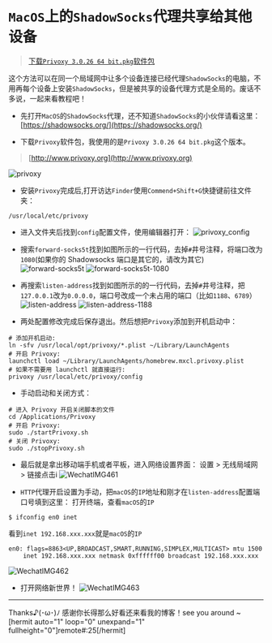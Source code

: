 # `MacOS`上的`ShadowSocks`代理共享给其他设备
> [下载`Privoxy 3.0.26 64 bit.pkg`软件包](http://180.76.119.50:444/download/MacOS%E8%BD%AF%E4%BB%B6/Privoxy%203.0.26%2064%20bit.pkg)

这个方法可以在同一个局域网中让多个设备连接已经代理`ShadowSocks`的电脑，不用再每个设备上安装`ShadowSocks`，但是被共享的设备代理方式是全局的。废话不多说，一起来看教程吧！

- 先打开`MacOS`的`ShadowSocks`代理，还不知道`ShadowSocks`的小伙伴请看这里：[https://shadowsocks.org/](https://shadowsocks.org/)

- 下载`Privoxy`软件包，我使用的是`Privoxy 3.0.26 64 bit.pkg`这个版本。
> [http://www.privoxy.org](http://www.privoxy.org)

![privoxy](https://blog.eson.site/wp-content/uploads/2019/01/privoxy.jpg)

- 安装`Privoxy`完成后,打开访达`Finder`使用`Commend+Shift+G`快捷键前往文件夹：
```shell
/usr/local/etc/privoxy
```

- 进入文件夹后找到`config`配置文件，使用编辑器打开：
![privoxy_config](https://blog.eson.site/wp-content/uploads/2019/01/privoxy_config.jpg)

- 搜索`forward-socks5t`找到如图所示的一行代码，去掉`#`井号注释，将端口改为`1080`(如果你的 Shadowsocks 端口是其它的，请改为其它)
![forward-socks5t](https://blog.eson.site/wp-content/uploads/2019/01/forward-socks5t.png)
![forward-socks5t-1080](https://blog.eson.site/wp-content/uploads/2019/01/forward-socks5t-1080.jpg)

- 再搜索`listen-address`找到如图所示的的一行代码，去掉`#`井号注释，把`127.0.0.1`改为`0.0.0.0`，端口号改成一个未占用的端口（比如`1188`、`6789`）
![listen-address](https://blog.eson.site/wp-content/uploads/2019/01/listen-address.png)
![listen-address-1188](https://blog.eson.site/wp-content/uploads/2019/01/listen-address-1188.jpg)

- 两处配置修改完成后保存退出。然后想把`Privoxy`添加到开机启动中：

```shell
# 添加开机启动:
ln -sfv /usr/local/opt/privoxy/*.plist ~/Library/LaunchAgents
# 开启 Privoxy:
launchctl load ~/Library/LaunchAgents/homebrew.mxcl.privoxy.plist
# 如果不需要用 launchctl 就直接运行:
privoxy /usr/local/etc/privoxy/config
```

- 手动启动和关闭方式：
```shell
# 进入 Privoxy 开启关闭脚本的文件
cd /Applications/Privoxy
# 开启 Privoxy:
sudo ./startPrivoxy.sh
# 关闭 Privoxy:
sudo ./stopPrivoxy.sh
```

- 最后就是拿出移动端手机或者平板，进入网络设置界面：
设置 > 无线局域网 > 链接点击i
![WechatIMG461](https://blog.eson.site/wp-content/uploads/2019/01/WechatIMG461-576x1024.png)

- `HTTP`代理开启设置为手动，把`macOS`的`IP`地址和刚才在`listen-address`配置端口号填到这里：
打开终端，查看`macOS`的`IP`
```shell
$ ifconfig en0 inet
```
看到`inet 192.168.xxx.xxx`就是`macOS`的`IP`
```
en0: flags=8863<UP,BROADCAST,SMART,RUNNING,SIMPLEX,MULTICAST> mtu 1500
    inet 192.168.xxx.xxx netmask 0xffffff00 broadcast 192.168.xxx.xxx
```
![WechatIMG462](https://blog.eson.site/wp-content/uploads/2019/01/WechatIMG462-576x1024.jpeg)

- 打开网络新世界！
![WechatIMG463](https://blog.eson.site/wp-content/uploads/2019/01/WechatIMG463-576x1024.jpeg)

------------

Thanks♪(･ω･)ﾉ 感谢你长得那么好看还来看我的博客！see you around ~
[hermit auto="1" loop="0" unexpand="1" fullheight="0"]remote#:25[/hermit]
